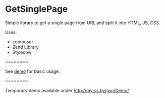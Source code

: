 GetSinglePage
========

Simple library to get a single page from URL and split it into HTML, JS, CSS.

Uses:
* composer
* Zend Library
* Stylecow

========

See [demo](demo/) for basic usage.

========

Temporary demo available under http://myrss.by/gsp/Demo/